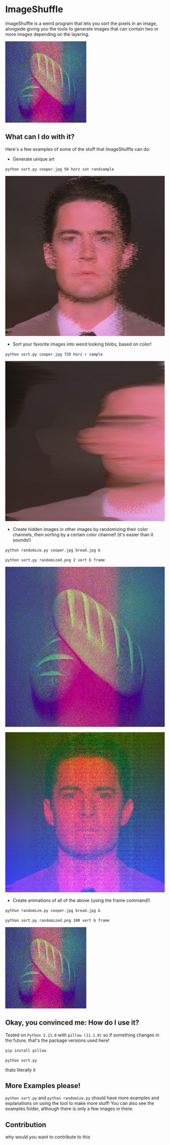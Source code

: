 # ImageShuffle
ImageShuffle is a weird program that lets you sort the pixels in an image, alongside giving you the tools to generate images that can contain two or more images depending on the layering.

![cooper.jpg, with craaaaaaaazzzzyyyyy colors](examples/output.gif)

## What can I do with it?
Here's a few examples of some of the stuff that ImageShuffle can do:

- Generate unique art

`python sort.py cooper.jpg 50 horz sat randsample`

![cooper.jpg, with 50 horz sorted by sat on random](examples/horzsat50.png)

- Sort your favorite images into weird looking blobs, based on color!

`python sort.py cooper.jpg 720 horz r sample`

![cooper.jpg, with 720 horz sorted by r on static](examples/horzr720.png)

- Create hidden images in other images by randomizing their color channels, then sorting by a certain color channel! (it's easier than it sounds!)

`python randomize.py cooper.jpg bread.jpg b`

`python sort.py randomized.png 2 vert b frame`

![cooper.jpg, scrambled to look like a loaf of bread](examples/randomized.png)

![cooper.jpg, with craaaaaaaazzzzyyyyy colors](examples/finalized.png)

- Create animations of all of the above (using the frame command!)

`python randomize.py cooper.jpg bread.jpg b`

`python sort.py randomized.png 100 vert b frame`

![cooper.jpg, with craaaaaaaazzzzyyyyy colors](examples/output.gif)


## Okay, you convinced me: How do I use it?
Tested on `Python 3.13.0` with `pillow (11.1.0)` so if something changes in the future, that's the package versions used here!

`pip install pillow`

`python sort.py`

thats literally it



## More Examples please!
`python sort.py` and `python randomize.py` should have more examples and explanations on using the tool to make more stuff! You can also see the examples folder, although there is only a few images in there.

## Contribution
why would you want to contribute to this



